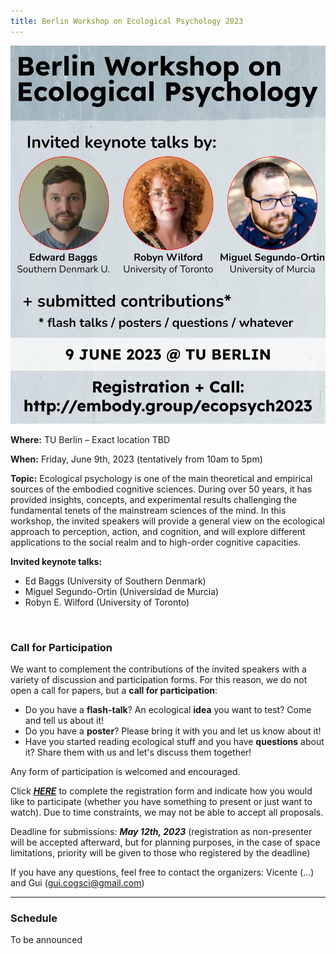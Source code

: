 ```yaml
---
title: Berlin Workshop on Ecological Psychology 2023
---
```



<img width="750" src="/ecopsych2023-poster.jpg" title="Berlin Workshop on Ecological Psychology: June 8, 2023" alt="Berlin Workshop on Ecological Psychology: June 8, 2023"/> 
 
 
**Where:** TU Berlin – Exact location TBD
 
**When:** Friday, June 9th, 2023  (tentatively from 10am to 5pm)

**Topic:** 
Ecological psychology is one of the main theoretical and empirical sources of the embodied cognitive sciences. During over 50 years, it has provided insights, concepts, and experimental results challenging the fundamental tenets of the mainstream sciences of the mind. In this workshop, the invited speakers will provide a general view on the ecological approach to perception, action, and cognition, and will explore different applications to the social realm and to high-order cognitive capacities.

**Invited keynote talks:**             
- Ed Baggs (University of Southern Denmark)
- Miguel Segundo-Ortin (Universidad de Murcia)
- Robyn E. Wilford (University of Toronto)
<br>


### Call for Participation

We want to complement the contributions of the invited speakers with a variety of discussion and participation forms. For this reason, we do not open a call for papers, but a **call for participation**:
 
- Do you have a **flash-talk**? An ecological **idea** you want to test? Come and tell us about it!
- Do you have a **poster**? Please bring it with you and let us know about it!   
- Have you started reading ecological stuff and you have **questions** about it? Share them with us and let's discuss them together!
 
Any form of participation is welcomed and encouraged. 

Click [**_HERE_**](https://forms.gle/HXW7yiA5KCVPquuH9) to complete the registration form and indicate how you would like to participate (whether you have something to present or just want to watch). Due to time constraints, we may not be able to accept all proposals.  

Deadline for submissions: _**May 12th, 2023**_ (registration as non-presenter will be accepted afterward, but for planning purposes, in the case of space limitations, priority will be given to those who registered by the deadline)

If you have any questions, feel free to contact the organizers: Vicente (...) and Gui (gui.cogsci@gmail.com)



---

### Schedule

To be announced
